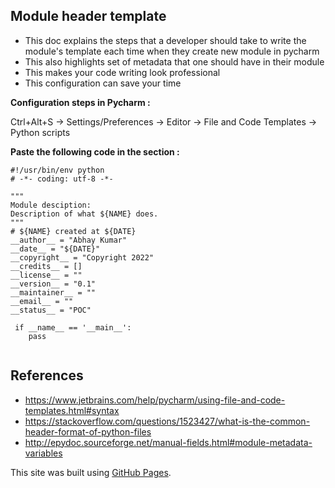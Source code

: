 ## Module header template
- This doc explains the steps that a developer should take to write the module's template each time when they create new module in pycharm
- This also highlights set of metadata that one should have in their module
- This makes your code writing look professional 
- This configuration can save your time

**Configuration steps in Pycharm :**

   Ctrl+Alt+S -> Settings/Preferences -> Editor -> File and Code Templates -> Python scripts
   
**Paste the following code in the section :**

```
#!/usr/bin/env python
# -*- coding: utf-8 -*-

"""
Module desciption: 
Description of what ${NAME} does.
"""
# ${NAME} created at ${DATE}
__author__ = "Abhay Kumar"
__date__ = "${DATE}"
__copyright__ = "Copyright 2022"
__credits__ = []
__license__ = ""
__version__ = "0.1"
__maintainer__ = ""
__email__ = ""
__status__ = "POC"

 if __name__ == '__main__': 
    pass
    
```
## References 
- https://www.jetbrains.com/help/pycharm/using-file-and-code-templates.html#syntax
- https://stackoverflow.com/questions/1523427/what-is-the-common-header-format-of-python-files
- http://epydoc.sourceforge.net/manual-fields.html#module-metadata-variables

This site was built using [GitHub Pages](https://pages.github.com/).

